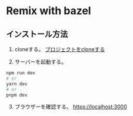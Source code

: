 # Remix with bazel

## インストール方法
1. cloneする。
[プロジェクトをcloneする](https://github.com/ryudedev/remix-with-bazel.git)

2. サーバーを起動する。
```bash
npm run dev
# or
yarn dev
# or
pnpm dev
```

3. ブラウザーを確認する。
[https://localhost:3000](https://localhost:3000)